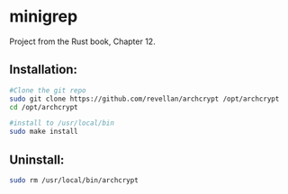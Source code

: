# minigrep
Project from the Rust book, Chapter 12.

## Installation:
```sh
#Clone the git repo
sudo git clone https://github.com/revellan/archcrypt /opt/archcrypt
cd /opt/archcrypt

#install to /usr/local/bin
sudo make install
```

## Uninstall:
```sh
sudo rm /usr/local/bin/archcrypt
```
